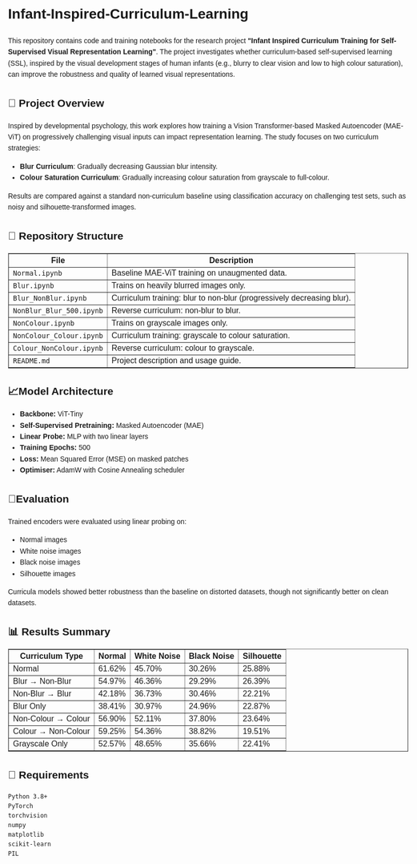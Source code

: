 <!DOCTYPE html>
<html lang="en">
<head>
    <meta charset="UTF-8">
    <title>Infant-Inspired-Curriculum-Learning</title>
</head>
<body style="font-family: Arial, sans-serif; line-height: 1.6; max-width: 800px; margin: auto; padding: 20px;">

<h1>Infant-Inspired-Curriculum-Learning</h1>

<p>This repository contains code and training notebooks for the research project <strong>"Infant Inspired Curriculum Training for Self-Supervised Visual Representation Learning"</strong>. The project investigates whether curriculum-based self-supervised learning (SSL), inspired by the visual development stages of human infants (e.g., blurry to clear vision and low to high colour saturation), can improve the robustness and quality of learned visual representations.</p>

<h2>📖 Project Overview</h2>

<p>Inspired by developmental psychology, this work explores how training a Vision Transformer-based Masked Autoencoder (MAE-ViT) on progressively challenging visual inputs can impact representation learning. The study focuses on two curriculum strategies:</p>
<ul>
    <li><strong>Blur Curriculum</strong>: Gradually decreasing Gaussian blur intensity.</li>
    <li><strong>Colour Saturation Curriculum</strong>: Gradually increasing colour saturation from grayscale to full-colour.</li>
</ul>
<p>Results are compared against a standard non-curriculum baseline using classification accuracy on challenging test sets, such as noisy and silhouette-transformed images.</p>

<h2>📁 Repository Structure</h2>
<table border="1" cellspacing="0" cellpadding="5">
    <tr><th>File</th><th>Description</th></tr>
    <tr><td><code>Normal.ipynb</code></td><td>Baseline MAE-ViT training on unaugmented data.</td></tr>
    <tr><td><code>Blur.ipynb</code></td><td>Trains on heavily blurred images only.</td></tr>
    <tr><td><code>Blur_NonBlur.ipynb</code></td><td>Curriculum training: blur to non-blur (progressively decreasing blur).</td></tr>
    <tr><td><code>NonBlur_Blur_500.ipynb</code></td><td>Reverse curriculum: non-blur to blur.</td></tr>
    <tr><td><code>NonColour.ipynb</code></td><td>Trains on grayscale images only.</td></tr>
    <tr><td><code>NonColour_Colour.ipynb</code></td><td>Curriculum training: grayscale to colour saturation.</td></tr>
    <tr><td><code>Colour_NonColour.ipynb</code></td><td>Reverse curriculum: colour to grayscale.</td></tr>
    <tr><td><code>README.md</code></td><td>Project description and usage guide.</td></tr>
</table>

<h2> 📈Model Architecture</h2>
<ul>
    <li><strong>Backbone:</strong> ViT-Tiny</li>
    <li><strong>Self-Supervised Pretraining:</strong> Masked Autoencoder (MAE)</li>
    <li><strong>Linear Probe:</strong> MLP with two linear layers</li>
    <li><strong>Training Epochs:</strong> 500</li>
    <li><strong>Loss:</strong> Mean Squared Error (MSE) on masked patches</li>
    <li><strong>Optimiser:</strong> AdamW with Cosine Annealing scheduler</li>
</ul>

<h2> 🧪Evaluation</h2>
<p>Trained encoders were evaluated using linear probing on:</p>
<ul>
    <li>Normal images</li>
    <li>White noise images</li>
    <li>Black noise images</li>
    <li>Silhouette images</li>
</ul>
<p>Curricula models showed better robustness than the baseline on distorted datasets, though not significantly better on clean datasets.</p>

<h2>📊 Results Summary</h2>
<table border="1" cellspacing="0" cellpadding="5">
    <tr>
        <th>Curriculum Type</th>
        <th>Normal</th>
        <th>White Noise</th>
        <th>Black Noise</th>
        <th>Silhouette</th>
    </tr>
    <tr><td>Normal</td><td>61.62%</td><td>45.70%</td><td>30.26%</td><td>25.88%</td></tr>
    <tr><td>Blur → Non-Blur</td><td>54.97%</td><td>46.36%</td><td>29.29%</td><td>26.39%</td></tr>
    <tr><td>Non-Blur → Blur</td><td>42.18%</td><td>36.73%</td><td>30.46%</td><td>22.21%</td></tr>
    <tr><td>Blur Only</td><td>38.41%</td><td>30.97%</td><td>24.96%</td><td>22.87%</td></tr>
    <tr><td>Non-Colour → Colour</td><td>56.90%</td><td>52.11%</td><td>37.80%</td><td>23.64%</td></tr>
    <tr><td>Colour → Non-Colour</td><td>59.25%</td><td>54.36%</td><td>38.82%</td><td>19.51%</td></tr>
    <tr><td>Grayscale Only</td><td>52.57%</td><td>48.65%</td><td>35.66%</td><td>22.41%</td></tr>
</table>

<h2>📌 Requirements</h2>
<pre><code>Python 3.8+
PyTorch
torchvision
numpy
matplotlib
scikit-learn
PIL
</code></pre>
</body>
</html>
